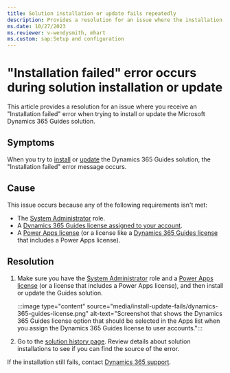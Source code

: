 ```yaml
---
title: Solution installation or update fails repeatedly
description: Provides a resolution for an issue where the installation or update of the Dynamics 365 Guides solution fails.
ms.date: 10/27/2023
ms.reviewer: v-wendysmith, mhart
ms.custom: sap:Setup and configuration
---
```

# "Installation failed" error occurs during solution installation or update

This article provides a resolution for an issue where you receive an "Installation failed" error when trying to install or update the Microsoft Dynamics 365 Guides solution.

## Symptoms

When you try to [install](/dynamics365/mixed-reality/guides/setup-step-two) or [update](/dynamics365/mixed-reality/guides/upgrade) the Dynamics 365 Guides solution, the "Installation failed" error message occurs.

## Cause

This issue occurs because any of the following requirements isn't met:

- The [System Administrator](/power-platform/admin/database-security) role.
- A [Dynamics 365 Guides license assigned to your account](/dynamics365/mixed-reality/guides/add-users#assign-a-dynamics-365-guides-license-to-an-existing-user).
- A [Power Apps license](/power-platform/admin/signup-question-and-answer) (or a license like a [Dynamics 365 Guides license](/dynamics365/mixed-reality/guides/setup-step-one) that includes a Power Apps license).

## Resolution

1. Make sure you have the [System Administrator](/power-platform/admin/database-security) role and a [Power Apps license](/power-platform/admin/signup-question-and-answer) (or a license that includes a Power Apps license), and then install or update the Guides solution.

   :::image type="content" source="media/install-update-fails/dynamics-365-guides-license.png" alt-text="Screenshot that shows the Dynamics 365 Guides license option that should be selected in the Apps list when you assign the Dynamics 365 Guides license to user accounts.":::

1. Go to the [solution history page](/power-apps/maker/data-platform/solution-history). Review details about solution installations to see if you can find the source of the error.

If the installation still fails, contact [Dynamics 365 support](https://dynamics.microsoft.com/support/).
